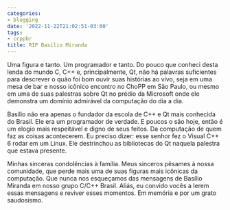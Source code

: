 ```yaml
---
categories:
- blogging
date: '2022-11-22T21:02:51-03:00'
tags:
- ccppbr
title: RIP Basílio Miranda
---
```


Uma figura e tanto. Um programador e tanto. Do pouco que conheci desta lenda do mundo C, C++ e, principalmente, Qt, não há palavras suficientes para descrever o quão foi bom ouvir suas histórias ao vivo, seja em uma mesa de bar e nosso icônico encontro no ChoPP em São Paulo, ou mesmo em uma de suas palestras sobre Qt no prédio da Microsoft onde ele demonstra um domínio admirável da computação do dia a dia.

Basílio não era apenas o fundador da escola de C++ e Qt mais conhecida do Brasil. Ele era um programador de verdade. E poucos o são hoje, então é um elogio mais respeitável e digno de seus feitos. Da computação de quem faz as coisas acontecerem. Eu preciso dizer: esse senhor fez o Visual C++ 6 rodar em um Linux. Ele destrinchou as bibliotecas do Qt naquela palestra que estava presente.

Minhas sinceras condolências à família. Meus sinceros pêsames à nossa comunidade, que perde mais uma de suas figuras mais icônicas da computação. Que nunca nos esqueçamos das mensagens de Basílio Miranda em nosso grupo C/C++ Brasil. Aliás, eu convido vocês a lerem essas mensagens e reviver esses momentos. Em memória e por um grato saudosismo.